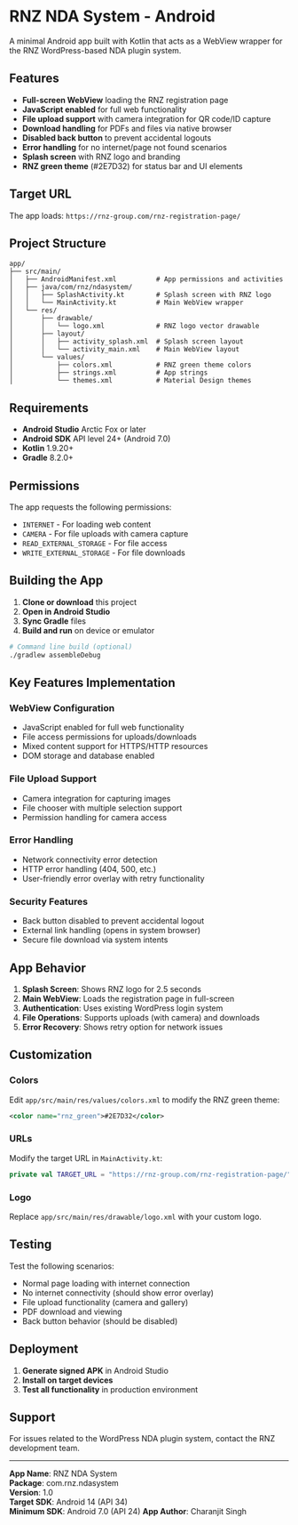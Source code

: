 # RNZ NDA System - Android

A minimal Android app built with Kotlin that acts as a WebView wrapper for the RNZ WordPress-based NDA plugin system.

## Features

- **Full-screen WebView** loading the RNZ registration page
- **JavaScript enabled** for full web functionality
- **File upload support** with camera integration for QR code/ID capture
- **Download handling** for PDFs and files via native browser
- **Disabled back button** to prevent accidental logouts
- **Error handling** for no internet/page not found scenarios
- **Splash screen** with RNZ logo and branding
- **RNZ green theme** (#2E7D32) for status bar and UI elements

## Target URL

The app loads: `https://rnz-group.com/rnz-registration-page/`

## Project Structure

```
app/
├── src/main/
│   ├── AndroidManifest.xml          # App permissions and activities
│   ├── java/com/rnz/ndasystem/
│   │   ├── SplashActivity.kt        # Splash screen with RNZ logo
│   │   └── MainActivity.kt          # Main WebView wrapper
│   └── res/
│       ├── drawable/
│       │   └── logo.xml             # RNZ logo vector drawable
│       ├── layout/
│       │   ├── activity_splash.xml  # Splash screen layout
│       │   └── activity_main.xml    # Main WebView layout
│       └── values/
│           ├── colors.xml           # RNZ green theme colors
│           ├── strings.xml          # App strings
│           └── themes.xml           # Material Design themes
```

## Requirements

- **Android Studio** Arctic Fox or later
- **Android SDK** API level 24+ (Android 7.0)
- **Kotlin** 1.9.20+
- **Gradle** 8.2.0+

## Permissions

The app requests the following permissions:
- `INTERNET` - For loading web content
- `CAMERA` - For file uploads with camera capture
- `READ_EXTERNAL_STORAGE` - For file access
- `WRITE_EXTERNAL_STORAGE` - For file downloads

## Building the App

1. **Clone or download** this project
2. **Open in Android Studio**
3. **Sync Gradle** files
4. **Build and run** on device or emulator

```bash
# Command line build (optional)
./gradlew assembleDebug
```

## Key Features Implementation

### WebView Configuration
- JavaScript enabled for full web functionality
- File access permissions for uploads/downloads
- Mixed content support for HTTPS/HTTP resources
- DOM storage and database enabled

### File Upload Support
- Camera integration for capturing images
- File chooser with multiple selection support
- Permission handling for camera access

### Error Handling
- Network connectivity error detection
- HTTP error handling (404, 500, etc.)
- User-friendly error overlay with retry functionality

### Security Features
- Back button disabled to prevent accidental logout
- External link handling (opens in system browser)
- Secure file download via system intents

## App Behavior

1. **Splash Screen**: Shows RNZ logo for 2.5 seconds
2. **Main WebView**: Loads the registration page in full-screen
3. **Authentication**: Uses existing WordPress login system
4. **File Operations**: Supports uploads (with camera) and downloads
5. **Error Recovery**: Shows retry option for network issues

## Customization

### Colors
Edit `app/src/main/res/values/colors.xml` to modify the RNZ green theme:
```xml
<color name="rnz_green">#2E7D32</color>
```

### URLs
Modify the target URL in `MainActivity.kt`:
```kotlin
private val TARGET_URL = "https://rnz-group.com/rnz-registration-page/"
```

### Logo
Replace `app/src/main/res/drawable/logo.xml` with your custom logo.

## Testing

Test the following scenarios:
- Normal page loading with internet connection
- No internet connectivity (should show error overlay)
- File upload functionality (camera and gallery)
- PDF download and viewing
- Back button behavior (should be disabled)

## Deployment

1. **Generate signed APK** in Android Studio
2. **Install on target devices**
3. **Test all functionality** in production environment

## Support

For issues related to the WordPress NDA plugin system, contact the RNZ development team.

---

**App Name**: RNZ NDA System  
**Package**: com.rnz.ndasystem  
**Version**: 1.0  
**Target SDK**: Android 14 (API 34)  
**Minimum SDK**: Android 7.0 (API 24)
**App Author**: Charanjit Singh 
